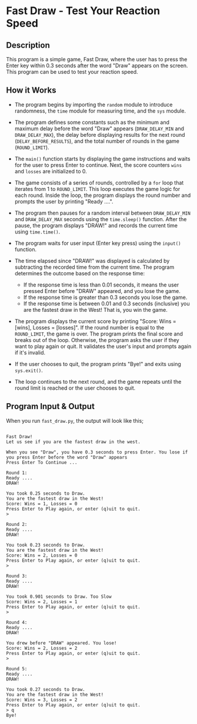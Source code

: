 # Fast Draw - Test Your Reaction Speed

## Description

This program is a simple game, Fast Draw, where the user has to press the Enter key within 0.3 seconds after the word "Draw" appears on the screen. This program can be used to test your reaction speed.

## How it Works

- The program begins by importing the `random` module to introduce randomness, the `time` module for measuring time, and the `sys` module.

- The program defines some constants such as the minimum and maximum delay before the word "Draw" appears (`DRAW_DELAY_MIN` and `DRAW_DELAY_MAX`), the delay before displaying results for the next round (`DELAY_BEFORE_RESULTS`), and the total number of rounds in the game (`ROUND_LIMIT`).

- The `main()` function starts by displaying the game instructions and waits for the user to press Enter to continue. Next, the score counters `wins` and `losses` are initialized to 0.

- The game consists of a series of rounds, controlled by a `for` loop that iterates from 1 to `ROUND_LIMIT`. This loop executes the game logic for each round. Inside the loop, the program displays the round number and prompts the user by printing "Ready ....".

- The program then pauses for a random interval between `DRAW_DELAY_MIN` and `DRAW_DELAY_MAX` seconds using the `time.sleep()` function. After the pause, the program displays "DRAW!" and records the current time using `time.time()`.

- The program waits for user input (Enter key press) using the `input()` function.

- The time elapsed since "DRAW!" was displayed is calculated by subtracting the recorded time from the current time. The program determines the outcome based on the response time:
    - If the response time is less than 0.01 seconds, it means the user pressed Enter before "DRAW" appeared, and you lose the game.
    - If the response time is greater than 0.3 seconds you lose the game.
    - If the response time is between 0.01 and 0.3 seconds (inclusive) you are the fastest draw in the West! That is, you win the game.

- The program displays the current score by printing "Score: Wins = [wins], Losses = [losses]". If the round number is equal to the `ROUND_LIMIT`, the game is over. The program prints the final score and breaks out of the loop. Otherwise, the program asks the user if they want to play again or quit. It validates the user's input and prompts again if it's invalid.

- If the user chooses to quit, the program prints "Bye!" and exits using `sys.exit()`.

- The loop continues to the next round, and the game repeats until the round limit is reached or the user chooses to quit.

## Program Input & Output
When you run `fast_draw.py`, the output will look like this;

```

Fast Draw!
Let us see if you are the fastest draw in the west. 

When you see "Draw", you have 0.3 seconds to press Enter. You lose if you press Enter before the word "Draw" appears
Press Enter To Continue ...

Round 1:
Ready ....
DRAW!

You took 0.25 seconds to Draw.
You are the fastest draw in the West!
Score: Wins = 1, Losses = 0
Press Enter to Play again, or enter (q)uit to quit.
> 

Round 2:
Ready ....
DRAW!

You took 0.23 seconds to Draw.
You are the fastest draw in the West!
Score: Wins = 2, Losses = 0
Press Enter to Play again, or enter (q)uit to quit.
> 

Round 3:
Ready ....
DRAW!

You took 0.901 seconds to Draw. Too Slow
Score: Wins = 2, Losses = 1
Press Enter to Play again, or enter (q)uit to quit.
> 

Round 4:
Ready ....
DRAW!

You drew before "DRAW" appeared. You lose!
Score: Wins = 2, Losses = 2
Press Enter to Play again, or enter (q)uit to quit.
> 

Round 5:
Ready ....
DRAW!

You took 0.27 seconds to Draw.
You are the fastest draw in the West!
Score: Wins = 3, Losses = 2
Press Enter to Play again, or enter (q)uit to quit.
> q
Bye!
```
